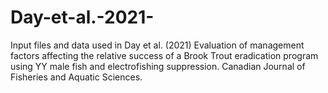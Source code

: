 # Day-et-al.-2021-
Input files and data used in Day et al. (2021) Evaluation of management factors affecting the relative success of a Brook Trout eradication program using YY male fish and electrofishing suppression. Canadian Journal of Fisheries and Aquatic Sciences.
